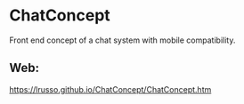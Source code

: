 # ChatConcept

Front end concept of a chat system with mobile compatibility.

## Web:

https://lrusso.github.io/ChatConcept/ChatConcept.htm
